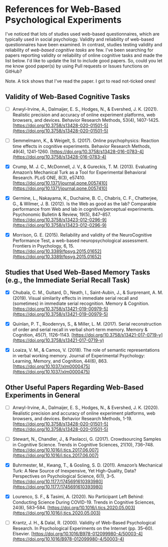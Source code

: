 # References for Web-Based Psychological Experiments

I've noticed that lots of studies used web-based questionnaires, which are typically used in social psychology. Validity and reliability of web-based questionnaires have been examined. In contrast, studies testing validity and reliability of *web-based cognitive tasks* are few. I've been searching for papers reporting validity or reliability of online cognitive tasks and made the list below. I'd like to update the list to include good papers. So, could you let me know good paper(s) by using Pull requests or Issues functions on GitHub?

Note. A tick shows that I've read the paper. I got to read not-ticked ones!

## Validity of Web-Based Cognitive Tasks
- [ ] Anwyl-Irvine, A., Dalmaijer, E. S., Hodges, N., & Evershed, J. K. (2021). Realistic precision and accuracy of online experiment platforms, web browsers, and devices. Behavior Research Methods, 53(4), 1407-1425. [https://doi.org/10.3758/s13428-020-01501-5](https://doi.org/10.3758/s13428-020-01501-5)

- [ ] Semmelmann, K., & Weigelt, S. (2017). Online psychophysics: Reaction time effects in cognitive experiments. Behavior Research Methods, 49(4), 1241-1260. [https://doi.org/10.3758/s13428-016-0783-4](https://doi.org/10.3758/s13428-016-0783-4)

- [x] Crump, M. J. C., McDonnell, J. V., & Gureckis, T. M. (2013). Evaluating Amazon’s Mechanical Turk as a Tool for Experimental Behavioral Research. PLoS ONE, 8(3), e57410. [https://doi.org/10.1371/journal.pone.0057410](https://doi.org/10.1371/journal.pone.0057410)

- [x] Germine, L., Nakayama, K., Duchaine, B. C., Chabris, C. F., Chatterjee, G., & Wilmer, J. B. (2012). Is the Web as good as the lab? Comparable performance from Web and lab in cognitive/perceptual experiments. Psychonomic Bulletin & Review, 19(5), 847–857. [https://doi.org/10.3758/s13423-012-0296-9](https://doi.org/10.3758/s13423-012-0296-9)

- [x] Morrison, G. E. (2015). Reliability and validity of the NeuroCognitive Performance Test, a web-based neuropsychological assessment. Frontiers in Psychology, 6, 15. [https://doi.org/10.3389/fpsyg.2015.01652](https://doi.org/10.3389/fpsyg.2015.01652)

## Studies that Used Web-Based Memory Tasks (e.g., the Immediate Serial Recall Task)
- [x] Chubala, C. M., Guitard, D., Neath, I., Saint-Aubin, J., & Surprenant, A. M. (2019). Visual similarity effects in immediate serial recall and (sometimes) in immediate serial recognition. Memory & Cognition. [https://doi.org/10.3758/s13421-019-00979-5](https://doi.org/10.3758/s13421-019-00979-5)

- [x] Quinlan, P. T., Roodenrys, S., & Miller, L. M. (2017). Serial reconstruction of order and serial recall in verbal short-term memory. Memory & Cognition, 45(7), 1126–1143. [https://doi.org/10.3758/s13421-017-0719-y](https://doi.org/10.3758/s13421-017-0719-y)

- [x] Loaiza, V. M., & Camos, V. (2018). The role of semantic representations in verbal working memory. Journal of Experimental Psychology: Learning, Memory, and Cognition, 44(6), 863. [https://doi.org/10.1037/xlm0000475](https://doi.org/10.1037/xlm0000475)

## Other Useful Papers Regarding Web-Based Experiments in General
- [ ] Anwyl-Irvine, A., Dalmaijer, E. S., Hodges, N., & Evershed, J. K. (2020). Realistic precision and accuracy of online experiment platforms, web browsers, and devices. Behavior Research Methods, 1-19. [https://doi.org/10.3758/s13428-020-01501-5](https://doi.org/10.3758/s13428-020-01501-5)

- [ ] Stewart, N., Chandler, J., & Paolacci, G. (2017). Crowdsourcing Samples in Cognitive Science. Trends in Cognitive Sciences, 21(10), 736–748. [https://doi.org/10.1016/j.tics.2017.06.007](https://doi.org/10.1016/j.tics.2017.06.007)

- [x] Buhrmester, M., Kwang, T., & Gosling, S. D. (2011). Amazon’s Mechanical Turk: A New Source of Inexpensive, Yet High-Quality, Data? Perspectives on Psychological Science, 6(1), 3–5. [https://doi.org/10.1177/1745691610393980](https://doi.org/10.1177/1745691610393980)

- [x] Lourenco, S. F., & Tasimi, A. (2020). No Participant Left Behind: Conducting Science During COVID-19. Trends in Cognitive Sciences, 24(8), 583–584. [https://doi.org/10.1016/j.tics.2020.05.003](https://doi.org/10.1016/j.tics.2020.05.003)

- [ ] Krantz, J. H., & Dalal, R. (2000). Validity of Web-Based Psychological Research. In Psychological Experiments on the Internet (pp. 35–60). Elsevier. [https://doi.org/10.1016/B978-012099980-4/50003-4](https://doi.org/10.1016/B978-012099980-4/50003-4)

